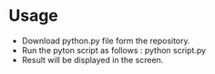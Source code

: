 # Usage
 * Download python.py file form the repository. 
 * Run the pyton script as follows  :  python script.py
 * Result will be displayed in the screen.

